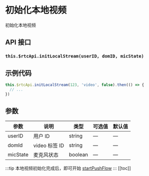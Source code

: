 # 初始化本地视频

初始化本地视频

## API 接口

### `this.$rtcApi.initLocalStream(userID, domID, micState)`

## 示例代码

```js
this.$rtcApi.initLocalStream(123, 'video', false).then(() => {
  // ...
})
```

## 参数

| 参数     | 说明          | 类型    | 可选值 | 默认值 |
| -------- | ------------- | ------- | ------ | ------ |
| userID   | 用户 ID       | string  | —      | —      |
| domId    | video 标签 ID | string  | —      | —      |
| micState | 麦克风状态    | boolean | —      | —      |

:::tip
本地视频初始化完成后，即可开始 [startPushFlow](startPushFlow.html)
:::
[[toc]]
